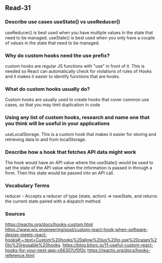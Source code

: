 ## Read-31

### Describe use cases useState() vs useReducer()
useReducer() is best used when you have multiple values in the state that need to be managed. useState() is best used when you only have a couple of values in the state that need to be managed.

### Why do custom hooks need the use prefix?
custom hooks are regular JS functions with "use" in front of it. This is needed so React can automatically check for violations of rules of Hooks and it makes it easier to identify functions that are hooks.
  
### What do custom hooks usually do?
Custom hooks are usually used to create hooks that cover common use cases, so that you may limit duplication in code

### Using any list of custom hooks, research and name one that you think will be useful in your applications
useLocalStorage. This is a custom hook that makes it easier for storing and retrieving data to and from localStorage.

### Describe how a hook that fetches API data might work
The hook would have an API value where the useState() would be used to set the state of the API value when the information is passed in through a form. Then this state would be passed into an API call.

### Vocabulary Terms
reducer - Accepts a reducer of type (state, action) => newState, and returns the current state paired with a dispatch method.

### Sources
https://reactjs.org/docs/hooks-custom.html
https://www.wix.engineering/post/custom-react-hook-when-software-design-meets-react-hooks#:~:text=Custom%20hooks%20allow%20us%20to,use%20cases%20to%20reusable%20hooks.
https://blog.bitsrc.io/11-useful-custom-react-hooks-for-your-next-app-c66307cf0f0c
https://reactjs.org/docs/hooks-reference.html
